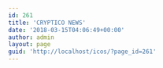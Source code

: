 ```yaml
---
id: 261
title: 'CRYPTICO NEWS'
date: '2018-03-15T04:06:49+00:00'
author: admin
layout: page
guid: 'http://localhost/icos/?page_id=261'
---
```


